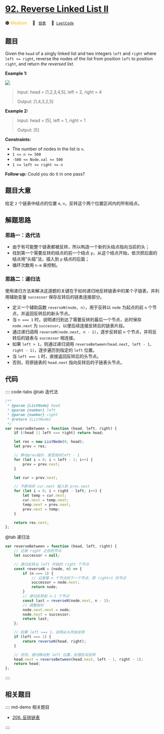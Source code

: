 # [92. Reverse Linked List II](https://leetcode.com/problems/reverse-linked-list-ii/)

🟠 <font color=#ffb800>Medium</font>&emsp; 🔖&ensp; [`链表`](/leetcode/outline/tag/linked-list.md)&emsp; 🔗&ensp;[`LeetCode`](https://leetcode.com/problems/reverse-linked-list-ii/)

## 题目

Given the `head` of a singly linked list and two integers `left` and `right`
where `left <= right`, reverse the nodes of the list from position `left` to
position `right`, and return _the reversed list_.

**Example 1:**

![](https://assets.leetcode.com/uploads/2021/02/19/rev2ex2.jpg)

> Input: head = [1,2,3,4,5], left = 2, right = 4
>
> Output: [1,4,3,2,5]

**Example 2:**

> Input: head = [5], left = 1, right = 1
>
> Output: [5]

**Constraints:**

- The number of nodes in the list is `n`.
- `1 <= n <= 500`
- `-500 <= Node.val <= 500`
- `1 <= left <= right <= n`

**Follow up:** Could you do it in one pass?

## 题目大意

给定 `2` 个链表中结点的位置 `m`, `n`，反转这个两个位置区间内的所有结点。

## 解题思路

### 思路一：迭代法

- 由于有可能整个链表都被反转，所以构造一个新的头结点指向当前的头；
- 找到第一个需要反转的结点的前一个结点 `p`，从这个结点开始，依次把后面的结点用“头插”法，插入到 `p` 结点的后面；
- 循环次数用 `n-m` 来控制。

### 思路二：递归法

使用递归方法来解决这道题的关键在于如何递归地反转链表中的某个子链表，并利用辅助变量 `successor` 保存反转后的链表连接部分。

- 定义一个辅助函数 `reverseN(node, n)`，用于反转以 `node` 为起点的前 `n` 个节点，并返回反转后的新头节点。
- 当 `n === 1` 时，说明递归到达了需要反转的最后一个节点，此时保存 `node.next` 为 `successor`，以便后续连接反转后的链表片段。
- 通过递归调用 `reverseN(node.next, n - 1)`，逐步反转前 `n` 个节点，并将反转后的链表与 `successor` 相连接。
- 如果 `left > 1`，则通过递归调用 `reverseBetween(head.next, left - 1, right - 1)`，逐步遍历到指定的 `left` 位置。
- 当 `left === 1` 时，直接返回反转后的头节点。
- 否则，将原链表的 `head.next` 指向反转后的子链表头节点。

## 代码

:::: code-tabs
@tab 迭代法

```javascript
/**
 * @param {ListNode} head
 * @param {number} left
 * @param {number} right
 * @return {ListNode}
 */
var reverseBetween = function (head, left, right) {
	if (!head || left === right) return head;

	let res = new ListNode(0, head);
	let prev = res;

	// 移动prev指针，直至指向left - 1
	for (let i = 0; i < left - 1; i++) {
		prev = prev.next;
	}

	let cur = prev.next;

	// 不断地将 cur.next 插入到 prev.next
	for (let i = 0; i < right - left; i++) {
		let temp = cur.next;
		cur.next = temp.next;
		temp.next = prev.next;
		prev.next = temp;
	}

	return res.next;
};
```

@tab 递归法

```javascript
var reverseBetween = function (head, left, right) {
	// 记录 right 之后的节点
	let successor = null;

	// 递归反转从 left 开始的 right 个节点
	const reverseN = (node, n) => {
		if (n === 1) {
			// 记录第 n 个节点的下一个节点，即 right+1 的节点
			successor = node.next;
			return node;
		}
		// 递归反转前 n-1 个节点
		const last = reverseN(node.next, n - 1);
		// 调整指针
		node.next.next = node;
		node.next = successor;
		return last;
	};

	// 如果 left === 1，说明从头开始反转
	if (left === 1) {
		return reverseN(head, right);
	}

	// 否则，递归移动到 left 位置，处理区间反转
	head.next = reverseBetween(head.next, left - 1, right - 1);
	return head;
};
```

::::

## 相关题目

:::: md-demo 相关题目

- [206. 反转链表](./0206.md)

::::
